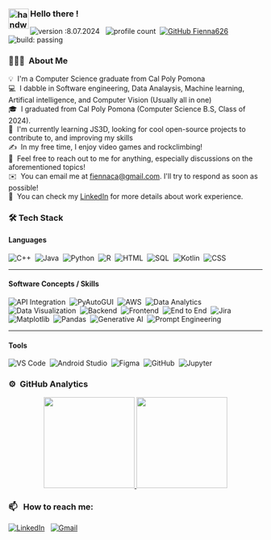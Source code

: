 
### <img alt="handwavegif" src="https://user-images.githubusercontent.com/39513876/112366216-8cfe7400-8cfe-11eb-8116-7d3dbae20e97.gif" width='40' align="left"/> Hello there !
![version :8.07.2024](https://img.shields.io/badge/version-10.07.2024-informational) &nbsp;
![profile count](https://komarev.com/ghpvc/?username=Fienna626&color=red)&nbsp;
[![GitHub Fienna626](https://img.shields.io/github/followers/Fienna626?label=follow&style=social)](https://github.com/Fienna626)&nbsp;
![build: passing](https://img.shields.io/badge/build-passing-success)
### 👨🏻‍💻 &nbsp;About Me

💡 &nbsp;I'm a Computer Science graduate from Cal Poly Pomona\
💻 &nbsp;I dabble in Software engineering, Data Analaysis, Machine learning, Artifical intelligence, and Computer Vision (Usually all in one)\
🎓 &nbsp;I graduated from Cal Poly Pomona (Computer Science B.S, Class of 2024).\
🌱 &nbsp;I'm currently learning JS3D, looking for cool open-source projects to contribute to, and improving my skills\
✍️ &nbsp;In my free time, I enjoy video games and rockclimbing!\
💬 &nbsp;Feel free to reach out to me for anything, especially discussions on the aforementioned topics!\
✉️ &nbsp;You can email me at fiennaca@gmail.com. I'll try to respond as soon as possible!\
📄 &nbsp;You can check my [LinkedIn](https://www.linkedin.com/in/Fiennaca/) for more details about work experience.

### 🛠️ Tech Stack

#### **Languages**
![C++](https://img.shields.io/badge/-C++-05122A?style=flat&logo=C%2B%2B&logoColor=00599C)&nbsp;
![Java](https://img.shields.io/badge/-Java-05122A?style=flat&logo=Java&logoColor=FFA518)&nbsp;
![Python](https://img.shields.io/badge/-Python-05122A?style=flat&logo=python)&nbsp;
![R](https://img.shields.io/badge/-R-05122A?style=flat&logo=r&logoColor=276DC3)&nbsp;
![HTML](https://img.shields.io/badge/-HTML-05122A?style=flat&logo=html5)&nbsp;
![SQL](https://img.shields.io/badge/-SQL-05122A?style=flat&logo=sqlite&logoColor=003B57)&nbsp;
![Kotlin](https://img.shields.io/badge/-Kotlin-05122A?style=flat&logo=kotlin&logoColor=7F52FF)&nbsp;
![CSS](https://img.shields.io/badge/-CSS-05122A?style=flat&logo=css3&logoColor=1572B6)&nbsp;

---

#### **Software Concepts / Skills**
![API Integration](https://img.shields.io/badge/-API%20Integration-05122A?style=flat&logo=webcomponents.org&logoColor=white)&nbsp;
![PyAutoGUI](https://img.shields.io/badge/-PyAutoGUI-05122A?style=flat&logo=python&logoColor=white)&nbsp;
![AWS](https://img.shields.io/badge/-AWS-05122A?style=flat&logo=amazon-aws)&nbsp;
![Data Analytics](https://img.shields.io/badge/-Data%20Analytics-05122A?style=flat&logo=google-analytics)&nbsp;
![Data Visualization](https://img.shields.io/badge/-Data%20Visualization-05122A?style=flat&logo=plotly)&nbsp;
![Backend](https://img.shields.io/badge/-Backend-05122A?style=flat&logo=spring)&nbsp;
![Frontend](https://img.shields.io/badge/-Frontend-05122A?style=flat&logo=react)&nbsp;
![End to End](https://img.shields.io/badge/-End%20to%20End-05122A?style=flat&logo=webcomponents.org&logoColor=white)&nbsp;
![Jira](https://img.shields.io/badge/-Jira-05122A?style=flat&logo=jira&logoColor=0052CC)&nbsp;
![Matplotlib](https://img.shields.io/badge/-Matplotlib-05122A?style=flat&logo=python&logoColor=white)&nbsp;
![Pandas](https://img.shields.io/badge/pandas%20-%23150458.svg?&style=flat&logo=pandas&logoColor=white)&nbsp;
![Generative AI](https://img.shields.io/badge/-Generative%20AI-05122A?style=flat&logo=openai&logoColor=white)&nbsp;
![Prompt Engineering](https://img.shields.io/badge/-Prompt%20Engineering-05122A?style=flat&logo=openai&logoColor=white)&nbsp;

---

#### **Tools**
![VS Code](https://img.shields.io/badge/-VS%20Code-05122A?style=flat&logo=visual-studio-code&logoColor=007ACC)&nbsp;
![Android Studio](https://img.shields.io/badge/-Android%20Studio-05122A?style=flat&logo=android-studio)&nbsp;
![Figma](https://img.shields.io/badge/-Figma-05122A?style=flat&logo=figma)&nbsp;
![GitHub](https://img.shields.io/badge/-GitHub-05122A?style=flat&logo=github)&nbsp;
![Jupyter](https://img.shields.io/badge/-Jupyter-05122A?style=flat&logo=jupyter)&nbsp;


### ⚙️ &nbsp;GitHub Analytics

<p align="center">
<a href="https://github.com/fienna626">
  <img height="180em" src="https://github-readme-stats-eight-theta.vercel.app/api?username=fienna626&show_icons=true&theme=algolia&include_all_commits=true&count_private=true"/>
  <img height="180em" src="https://github-readme-stats-eight-theta.vercel.app/api/top-langs/?username=fienna626&layout=compact&langs_count=8&theme=algolia"/>
</a>
</p>

### 📫 &nbsp; How to reach me:


<a href="https://www.linkedin.com/in/Fiennaca/"><img alt="LinkedIn" src="https://img.shields.io/badge/linkedin%20-%230077B5.svg?&style=flat&logo=linkedin&logoColor=white"/></a> &nbsp;
<a href="mailto:fiennaca@gmail.com"><img alt="Gmail" src="https://img.shields.io/badge/Gmail-D14836?style=flat&logo=gmail&logoColor=white" /></a> &nbsp;

